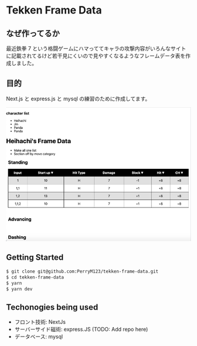 # Tekken Frame Data

## なぜ作ってるか

最近鉄拳 7 という格闘ゲームにハマっててキャラの攻撃内容がいろんなサイトに記載されてるけど若干見にくいので見やすくなるようなフレームデータ表を作成しました。

## 目的

Next.js と express.js と mysql の練習のために作成してます。

![alt text](./sampleData/sample.png)

## Getting Started

```
$ git clone git@github.com:PerryM123/tekken-frame-data.git
$ cd tekken-frame-data
$ yarn
$ yarn dev
```

## Techonogies being used

- フロント技術: NextJs
- サーバーサイド磁術: express.JS (TODO: Add repo here)
- データベース: mysql
